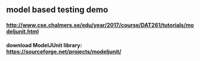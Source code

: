 ## model based testing demo

#### http://www.cse.chalmers.se/edu/year/2017/course/DAT261/tutorials/modeljunit.html
#### download ModelJUnit library: https://sourceforge.net/projects/modeljunit/